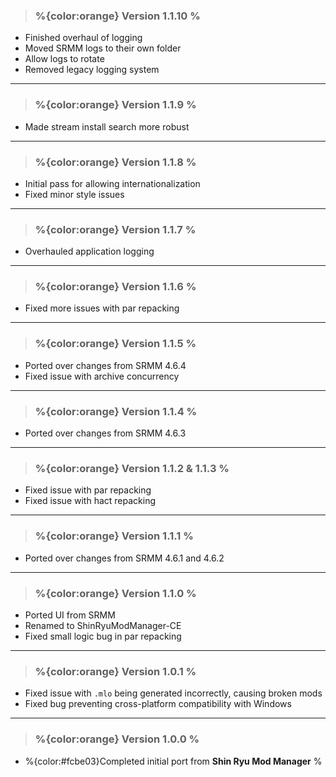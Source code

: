 > ### **%{color:orange} Version 1.1.10 %** ###
* Finished overhaul of logging
* Moved SRMM logs to their own folder
* Allow logs to rotate
* Removed legacy logging system

---

> ### **%{color:orange} Version 1.1.9 %** ###
* Made stream install search more robust

---

> ### **%{color:orange} Version 1.1.8 %** ###
* Initial pass for allowing internationalization
* Fixed minor style issues

---

> ### **%{color:orange} Version 1.1.7 %** ###
* Overhauled application logging

---

> ### **%{color:orange} Version 1.1.6 %** ###
* Fixed more issues with par repacking

---

> ### **%{color:orange} Version 1.1.5 %** ###
* Ported over changes from SRMM 4.6.4
* Fixed issue with archive concurrency

---

> ### **%{color:orange} Version 1.1.4 %** ###
* Ported over changes from SRMM 4.6.3

---
 
> ### **%{color:orange} Version 1.1.2 & 1.1.3 %** ###
* Fixed issue with par repacking
* Fixed issue with hact repacking

---

> ### **%{color:orange} Version 1.1.1 %** ###
* Ported over changes from SRMM 4.6.1 and 4.6.2

---

> ### **%{color:orange} Version 1.1.0 %** ###
* Ported UI from SRMM
* Renamed to ShinRyuModManager-CE
* Fixed small logic bug in par repacking

---

> ### **%{color:orange} Version 1.0.1 %** ###
* Fixed issue with `.mlo` being generated incorrectly, causing broken mods
* Fixed bug preventing cross-platform compatibility with Windows

---

> ### **%{color:orange} Version 1.0.0 %** ###
* %{color:#fcbe03}Completed initial port from **Shin Ryu Mod Manager** %